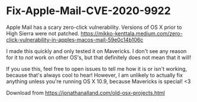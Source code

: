 # Fix-Apple-Mail-CVE-2020-9922

Apple Mail has a scary zero-click vulnerability. Versions of OS X prior to High Sierra were not patched. https://mikko-kenttala.medium.com/zero-click-vulnerability-in-apples-macos-mail-59e0c14b106c

I made this quickly and only tested it on Mavericks. I don't see any reason for it to _not_ work on other OS's, but that definitely does not mean that it will!

If you use this, feel free to open issues to tell me how it is or isn't working, because that's always cool to hear! However, I am unlikely to actually fix anything unless you're running OS X 10.9, because Mavericks is special! <3

Download from https://jonathanalland.com/old-osx-projects.html
